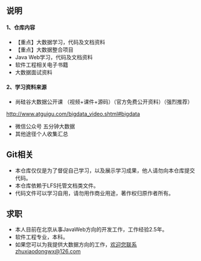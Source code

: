 ## **说明**

#### 1、仓库内容

- 【重点】大数据学习，代码及文档资料
- 【重点】大数据整合项目
- Java Web学习，代码及文档资料
- 软件工程相关电子书籍
- 大数据面试资料

#### 2、学习资料来源

- 尚硅谷大数据公开课 （视频+课件+源码）（官方免费公开资料）（强烈推荐）


<http://www.atguigu.com/bigdata_video.shtml#bigdata>

- 微信公众号 五分钟大数据
- 其他途径个人收集汇总

## Git相关

- 本仓库仅仅是为了督促自己学习，以及展示学习成果，他人请勿向本仓库提交代码。
- 本仓库依赖于LFS托管文档类文件。
- 代码文件可以学习自用，请勿用作商业用途，著作权归原作者所有。

## 求职

- 本人目前在北京从事JavaWeb方向的开发工作，工作经验2.5年。
- 软件工程专业，本科。
- 如果您可以为我提供大数据方向的工作，欢迎您联系zhuxiaodongwx@126.com